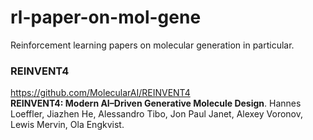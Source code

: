 # rl-paper-on-mol-gene
Reinforcement learning papers on molecular generation in particular. 

### REINVENT4
https://github.com/MolecularAI/REINVENT4      
<strong>REINVENT4: Modern AI–Driven Generative Molecule Design</strong>.   Hannes Loeffler, Jiazhen He, Alessandro Tibo, Jon Paul Janet, Alexey Voronov, Lewis Mervin, Ola Engkvist.  
